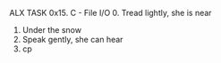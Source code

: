 ALX TASK 0x15. C - File I/O
0. Tread lightly, she is near
1. Under the snow
2. Speak gently, she can hear
3. cp
